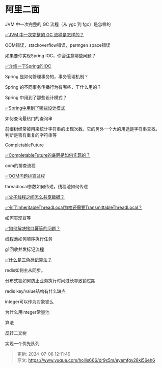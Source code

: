 # 阿里二面



JVM 中一次完整的 GC 流程（从 ygc 到 fgc）是怎样的

[✅JVM 中一次完整的 GC 流程是怎样的？](https://www.yuque.com/hollis666/dr9x5m/nm3u0khcxyc42u9q)

OOM错误，stackoverflow错误，permgen space错误

如果要你实现Spring IOC，你会注意哪些问题？

[✅介绍一下Spring的IOC](https://www.yuque.com/hollis666/dr9x5m/wswp59)

Spring 是如何管理事务的，事务管理机制？

Spring 的不同事务传播行为有哪些，干什么用的？

Spring 中用到了那些设计模式？

[✅Spring中用到了哪些设计模式](https://www.yuque.com/hollis666/dr9x5m/kirdzq)

如何查询最热门的查询串

前缀树经常被用来统计字符串的出现次数。它的另外一个大的用途是字符串查找，判断是否有重复的字符串等

CompletableFuture

[✅CompletableFuture的底层是如何实现的？](https://www.yuque.com/hollis666/dr9x5m/qgrygdsu04a6vfzw)

oom的排查流程

[✅OOM问题排查过程](https://www.yuque.com/hollis666/dr9x5m/vdnaxh)

threadlocal参数如何传递，线程池如何传递

[✅父子线程之间怎么共享数据？](https://www.yuque.com/hollis666/dr9x5m/adgan2125uzrsbte)

[✅有了InheritableThreadLocal为啥还需要TransmittableThreadLocal？](https://www.yuque.com/hollis666/dr9x5m/fucuuyqoqv8rdkpr)

如何实现幂等

[✅如何解决接口幂等的问题？](https://www.yuque.com/hollis666/dr9x5m/gz2qwl)

线程池如何顺序执行任务

g1回收并发标记流程

[✅什么是三色标记算法？](https://www.yuque.com/hollis666/dr9x5m/lva8a9gfhagbrw2g)

redis如何主从同步。

分布式锁如何防止业务执行时间过长导致锁过期

redis key/value结构有什么缺点

integer可以作为对象锁么

为什么用integer常量池

算法

反转二叉树

实现一个优先队列



> 更新: 2024-07-08 12:11:49  
> 原文: <https://www.yuque.com/hollis666/dr9x5m/eyemfgv28ki56eh6>